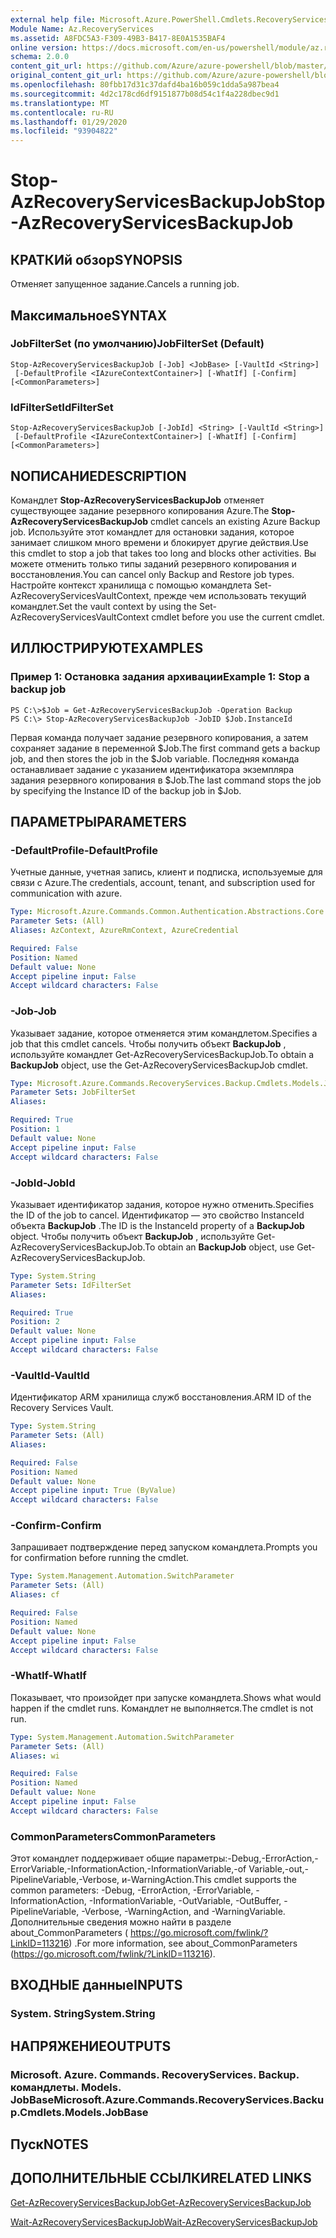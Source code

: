 ```yaml
---
external help file: Microsoft.Azure.PowerShell.Cmdlets.RecoveryServices.Backup.dll-Help.xml
Module Name: Az.RecoveryServices
ms.assetid: A8FDC5A3-F309-49B3-B417-8E0A1535BAF4
online version: https://docs.microsoft.com/en-us/powershell/module/az.recoveryservices/stop-azrecoveryservicesbackupjob
schema: 2.0.0
content_git_url: https://github.com/Azure/azure-powershell/blob/master/src/RecoveryServices/RecoveryServices/help/Stop-AzRecoveryServicesBackupJob.md
original_content_git_url: https://github.com/Azure/azure-powershell/blob/master/src/RecoveryServices/RecoveryServices/help/Stop-AzRecoveryServicesBackupJob.md
ms.openlocfilehash: 80fbb17d31c37dafd4ba16b059c1dda5a987bea4
ms.sourcegitcommit: 4d2c178cd6df9151877b08d54c1f4a228dbec9d1
ms.translationtype: MT
ms.contentlocale: ru-RU
ms.lasthandoff: 01/29/2020
ms.locfileid: "93904822"
---
```

# <span data-ttu-id="9bfc4-101">Stop-AzRecoveryServicesBackupJob</span><span class="sxs-lookup"><span data-stu-id="9bfc4-101">Stop-AzRecoveryServicesBackupJob</span></span>

## <span data-ttu-id="9bfc4-102">КРАТКИй обзор</span><span class="sxs-lookup"><span data-stu-id="9bfc4-102">SYNOPSIS</span></span>
<span data-ttu-id="9bfc4-103">Отменяет запущенное задание.</span><span class="sxs-lookup"><span data-stu-id="9bfc4-103">Cancels a running job.</span></span>

## <span data-ttu-id="9bfc4-104">Максимальное</span><span class="sxs-lookup"><span data-stu-id="9bfc4-104">SYNTAX</span></span>

### <span data-ttu-id="9bfc4-105">JobFilterSet (по умолчанию)</span><span class="sxs-lookup"><span data-stu-id="9bfc4-105">JobFilterSet (Default)</span></span>
```
Stop-AzRecoveryServicesBackupJob [-Job] <JobBase> [-VaultId <String>]
 [-DefaultProfile <IAzureContextContainer>] [-WhatIf] [-Confirm] [<CommonParameters>]
```

### <span data-ttu-id="9bfc4-106">IdFilterSet</span><span class="sxs-lookup"><span data-stu-id="9bfc4-106">IdFilterSet</span></span>
```
Stop-AzRecoveryServicesBackupJob [-JobId] <String> [-VaultId <String>]
 [-DefaultProfile <IAzureContextContainer>] [-WhatIf] [-Confirm] [<CommonParameters>]
```

## <span data-ttu-id="9bfc4-107">NОПИСАНИЕ</span><span class="sxs-lookup"><span data-stu-id="9bfc4-107">DESCRIPTION</span></span>
<span data-ttu-id="9bfc4-108">Командлет **Stop-AzRecoveryServicesBackupJob** отменяет существующее задание резервного копирования Azure.</span><span class="sxs-lookup"><span data-stu-id="9bfc4-108">The **Stop-AzRecoveryServicesBackupJob** cmdlet cancels an existing Azure Backup job.</span></span>
<span data-ttu-id="9bfc4-109">Используйте этот командлет для остановки задания, которое занимает слишком много времени и блокирует другие действия.</span><span class="sxs-lookup"><span data-stu-id="9bfc4-109">Use this cmdlet to stop a job that takes too long and blocks other activities.</span></span>
<span data-ttu-id="9bfc4-110">Вы можете отменить только типы заданий резервного копирования и восстановления.</span><span class="sxs-lookup"><span data-stu-id="9bfc4-110">You can cancel only Backup and Restore job types.</span></span>
<span data-ttu-id="9bfc4-111">Настройте контекст хранилища с помощью командлета Set-AzRecoveryServicesVaultContext, прежде чем использовать текущий командлет.</span><span class="sxs-lookup"><span data-stu-id="9bfc4-111">Set the vault context by using the Set-AzRecoveryServicesVaultContext cmdlet before you use the current cmdlet.</span></span>

## <span data-ttu-id="9bfc4-112">ИЛЛЮСТРИРУЮТ</span><span class="sxs-lookup"><span data-stu-id="9bfc4-112">EXAMPLES</span></span>

### <span data-ttu-id="9bfc4-113">Пример 1: Остановка задания архивации</span><span class="sxs-lookup"><span data-stu-id="9bfc4-113">Example 1: Stop a backup job</span></span>
```
PS C:\>$Job = Get-AzRecoveryServicesBackupJob -Operation Backup
PS C:\> Stop-AzRecoveryServicesBackupJob -JobID $Job.InstanceId
```

<span data-ttu-id="9bfc4-114">Первая команда получает задание резервного копирования, а затем сохраняет задание в переменной $Job.</span><span class="sxs-lookup"><span data-stu-id="9bfc4-114">The first command gets a backup job, and then stores the job in the $Job variable.</span></span>
<span data-ttu-id="9bfc4-115">Последняя команда останавливает задание с указанием идентификатора экземпляра задания резервного копирования в $Job.</span><span class="sxs-lookup"><span data-stu-id="9bfc4-115">The last command stops the job by specifying the Instance ID of the backup job in $Job.</span></span>

## <span data-ttu-id="9bfc4-116">ПАРАМЕТРЫ</span><span class="sxs-lookup"><span data-stu-id="9bfc4-116">PARAMETERS</span></span>

### <span data-ttu-id="9bfc4-117">-DefaultProfile</span><span class="sxs-lookup"><span data-stu-id="9bfc4-117">-DefaultProfile</span></span>
<span data-ttu-id="9bfc4-118">Учетные данные, учетная запись, клиент и подписка, используемые для связи с Azure.</span><span class="sxs-lookup"><span data-stu-id="9bfc4-118">The credentials, account, tenant, and subscription used for communication with azure.</span></span>

```yaml
Type: Microsoft.Azure.Commands.Common.Authentication.Abstractions.Core.IAzureContextContainer
Parameter Sets: (All)
Aliases: AzContext, AzureRmContext, AzureCredential

Required: False
Position: Named
Default value: None
Accept pipeline input: False
Accept wildcard characters: False
```

### <span data-ttu-id="9bfc4-119">-Job</span><span class="sxs-lookup"><span data-stu-id="9bfc4-119">-Job</span></span>
<span data-ttu-id="9bfc4-120">Указывает задание, которое отменяется этим командлетом.</span><span class="sxs-lookup"><span data-stu-id="9bfc4-120">Specifies a job that this cmdlet cancels.</span></span>
<span data-ttu-id="9bfc4-121">Чтобы получить объект **BackupJob** , используйте командлет Get-AzRecoveryServicesBackupJob.</span><span class="sxs-lookup"><span data-stu-id="9bfc4-121">To obtain a **BackupJob** object, use the Get-AzRecoveryServicesBackupJob cmdlet.</span></span>

```yaml
Type: Microsoft.Azure.Commands.RecoveryServices.Backup.Cmdlets.Models.JobBase
Parameter Sets: JobFilterSet
Aliases:

Required: True
Position: 1
Default value: None
Accept pipeline input: False
Accept wildcard characters: False
```

### <span data-ttu-id="9bfc4-122">-JobId</span><span class="sxs-lookup"><span data-stu-id="9bfc4-122">-JobId</span></span>
<span data-ttu-id="9bfc4-123">Указывает идентификатор задания, которое нужно отменить.</span><span class="sxs-lookup"><span data-stu-id="9bfc4-123">Specifies the ID of the job to cancel.</span></span>
<span data-ttu-id="9bfc4-124">Идентификатор — это свойство InstanceId объекта **BackupJob** .</span><span class="sxs-lookup"><span data-stu-id="9bfc4-124">The ID is the InstanceId property of a **BackupJob** object.</span></span>
<span data-ttu-id="9bfc4-125">Чтобы получить объект **BackupJob** , используйте Get-AzRecoveryServicesBackupJob.</span><span class="sxs-lookup"><span data-stu-id="9bfc4-125">To obtain an **BackupJob** object, use Get-AzRecoveryServicesBackupJob.</span></span>

```yaml
Type: System.String
Parameter Sets: IdFilterSet
Aliases:

Required: True
Position: 2
Default value: None
Accept pipeline input: False
Accept wildcard characters: False
```

### <span data-ttu-id="9bfc4-126">-VaultId</span><span class="sxs-lookup"><span data-stu-id="9bfc4-126">-VaultId</span></span>
<span data-ttu-id="9bfc4-127">Идентификатор ARM хранилища служб восстановления.</span><span class="sxs-lookup"><span data-stu-id="9bfc4-127">ARM ID of the Recovery Services Vault.</span></span>

```yaml
Type: System.String
Parameter Sets: (All)
Aliases:

Required: False
Position: Named
Default value: None
Accept pipeline input: True (ByValue)
Accept wildcard characters: False
```

### <span data-ttu-id="9bfc4-128">-Confirm</span><span class="sxs-lookup"><span data-stu-id="9bfc4-128">-Confirm</span></span>
<span data-ttu-id="9bfc4-129">Запрашивает подтверждение перед запуском командлета.</span><span class="sxs-lookup"><span data-stu-id="9bfc4-129">Prompts you for confirmation before running the cmdlet.</span></span>

```yaml
Type: System.Management.Automation.SwitchParameter
Parameter Sets: (All)
Aliases: cf

Required: False
Position: Named
Default value: None
Accept pipeline input: False
Accept wildcard characters: False
```

### <span data-ttu-id="9bfc4-130">-WhatIf</span><span class="sxs-lookup"><span data-stu-id="9bfc4-130">-WhatIf</span></span>
<span data-ttu-id="9bfc4-131">Показывает, что произойдет при запуске командлета.</span><span class="sxs-lookup"><span data-stu-id="9bfc4-131">Shows what would happen if the cmdlet runs.</span></span> <span data-ttu-id="9bfc4-132">Командлет не выполняется.</span><span class="sxs-lookup"><span data-stu-id="9bfc4-132">The cmdlet is not run.</span></span>

```yaml
Type: System.Management.Automation.SwitchParameter
Parameter Sets: (All)
Aliases: wi

Required: False
Position: Named
Default value: None
Accept pipeline input: False
Accept wildcard characters: False
```

### <span data-ttu-id="9bfc4-133">CommonParameters</span><span class="sxs-lookup"><span data-stu-id="9bfc4-133">CommonParameters</span></span>
<span data-ttu-id="9bfc4-134">Этот командлет поддерживает общие параметры:-Debug,-ErrorAction,-ErrorVariable,-InformationAction,-InformationVariable,-of Variable,-out,-PipelineVariable,-Verbose, и-WarningAction.</span><span class="sxs-lookup"><span data-stu-id="9bfc4-134">This cmdlet supports the common parameters: -Debug, -ErrorAction, -ErrorVariable, -InformationAction, -InformationVariable, -OutVariable, -OutBuffer, -PipelineVariable, -Verbose, -WarningAction, and -WarningVariable.</span></span> <span data-ttu-id="9bfc4-135">Дополнительные сведения можно найти в разделе about_CommonParameters ( https://go.microsoft.com/fwlink/?LinkID=113216) .</span><span class="sxs-lookup"><span data-stu-id="9bfc4-135">For more information, see about_CommonParameters (https://go.microsoft.com/fwlink/?LinkID=113216).</span></span>

## <span data-ttu-id="9bfc4-136">ВХОДНЫЕ данные</span><span class="sxs-lookup"><span data-stu-id="9bfc4-136">INPUTS</span></span>

### <span data-ttu-id="9bfc4-137">System. String</span><span class="sxs-lookup"><span data-stu-id="9bfc4-137">System.String</span></span>

## <span data-ttu-id="9bfc4-138">НАПРЯЖЕНИЕ</span><span class="sxs-lookup"><span data-stu-id="9bfc4-138">OUTPUTS</span></span>

### <span data-ttu-id="9bfc4-139">Microsoft. Azure. Commands. RecoveryServices. Backup. командлеты. Models. JobBase</span><span class="sxs-lookup"><span data-stu-id="9bfc4-139">Microsoft.Azure.Commands.RecoveryServices.Backup.Cmdlets.Models.JobBase</span></span>

## <span data-ttu-id="9bfc4-140">Пуск</span><span class="sxs-lookup"><span data-stu-id="9bfc4-140">NOTES</span></span>

## <span data-ttu-id="9bfc4-141">ДОПОЛНИТЕЛЬНЫЕ ССЫЛКИ</span><span class="sxs-lookup"><span data-stu-id="9bfc4-141">RELATED LINKS</span></span>

[<span data-ttu-id="9bfc4-142">Get-AzRecoveryServicesBackupJob</span><span class="sxs-lookup"><span data-stu-id="9bfc4-142">Get-AzRecoveryServicesBackupJob</span></span>](./Get-AzRecoveryServicesBackupJob.md)

[<span data-ttu-id="9bfc4-143">Wait-AzRecoveryServicesBackupJob</span><span class="sxs-lookup"><span data-stu-id="9bfc4-143">Wait-AzRecoveryServicesBackupJob</span></span>](./Wait-AzRecoveryServicesBackupJob.md)


